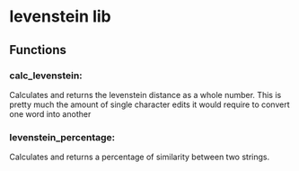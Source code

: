# levenstein lib


## Functions

### calc_levenstein:
Calculates and returns the levenstein distance as a whole number. This is pretty much the amount of single character edits it would require to convert one word into another

### levenstein_percentage:
Calculates and returns a percentage of similarity between two strings.
